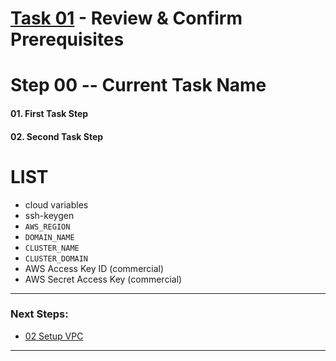 # [Task 01](./) - Review & Confirm Prerequisites
# Step 00 -- Current Task Name
#### 01\. First Task Step
#### 02\. Second Task Step

# LIST
  - cloud variables
  - ssh-keygen
  - `AWS_REGION`
  - `DOMAIN_NAME`
  - `CLUSTER_NAME`
  - `CLUSTER_DOMAIN`
  - AWS Access Key ID      (commercial)
  - AWS Secret Access Key  (commercial)

---------------------------------------------------------------------------------
### Next Steps:
  + [02 Setup VPC]
--------------------------------------------------------------------------------
[02 Setup VPC]:../manual/02_SetupVPC.md

